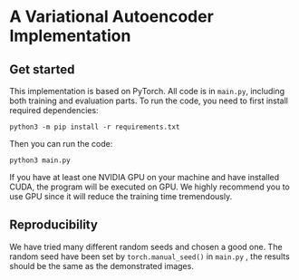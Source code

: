 # A Variational Autoencoder Implementation

## Get started

This implementation is based on PyTorch. All code is in `main.py`, including both training and evaluation parts. To run the code, you need to first install required dependencies:

```shell
python3 -m pip install -r requirements.txt
```

Then you can run the code:

```shell
python3 main.py
```

If you have at least one NVIDIA GPU on your machine and have installed CUDA, the program will be executed on GPU. We highly recommend you to use GPU since it will reduce the training time tremendously.

## Reproducibility

We have tried many different random seeds and chosen a good one. The random seed have been set by `torch.manual_seed()` in `main.py` , the results should be the same as the demonstrated images.
